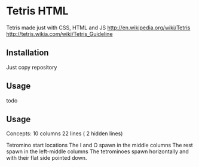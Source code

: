 Tetris HTML
===========

  Tetris made just with CSS, HTML and JS
  http://en.wikipedia.org/wiki/Tetris
  http://tetris.wikia.com/wiki/Tetris_Guideline

Installation
------------

  Just copy repository

Usage
-----

  todo

Usage
-----

Concepts:
  10 columns
  22 lines ( 2 hidden lines)

  Tetromino start locations
    The I and O spawn in the middle columns
    The rest spawn in the left-middle columns
    The tetrominoes spawn horizontally and with their flat side pointed down.

